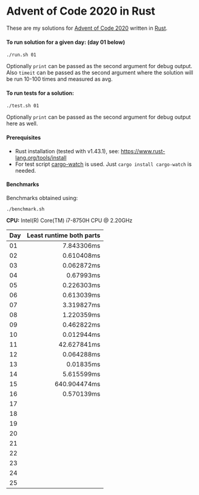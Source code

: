 # Advent of Code 2020 in Rust

These are my solutions for [Advent of Code 2020](https://adventofcode.com/2020/) written in [Rust](https://www.rust-lang.org/).

#### To run solution for a given day: (day 01 below)

```
./run.sh 01
```
Optionally `print` can be passed as the second argument for debug output.
Also `timeit` can be passed as the second argument where the solution will be run 10-100 times and measured as avg.

#### To run tests for a solution:

```
./test.sh 01
```
Optionally `print` can be passed as the second argument for debug output here as well.

#### Prerequisites

* Rust installation (tested with v1.43.1), see: https://www.rust-lang.org/tools/install
* For test script [cargo-watch](https://github.com/passcod/cargo-watch) is used. Just `cargo install cargo-watch` is needed.

#### Benchmarks

Benchmarks obtained using:
```
./benchmark.sh
```

**CPU:** Intel(R) Core(TM) i7-8750H CPU @ 2.20GHz

| Day | Least runtime both parts |
| --- | ------------------------:|
| 01 | 7.843306ms |
| 02 | 0.610408ms |
| 03 | 0.062872ms |
| 04 | 0.67993ms |
| 05 | 0.226303ms |
| 06 | 0.613039ms |
| 07 | 3.319827ms |
| 08 | 1.220359ms |
| 09 | 0.462822ms |
| 10 | 0.012944ms |
| 11 | 42.627841ms |
| 12 | 0.064288ms |
| 13 | 0.01835ms |
| 14 | 5.615599ms |
| 15 | 640.904474ms |
| 16 | 0.570139ms |
| 17 |  |
| 18 |  |
| 19 |  |
| 20 |  |
| 21 |  |
| 22 |  |
| 23 |  |
| 24 |  |
| 25 |  |
